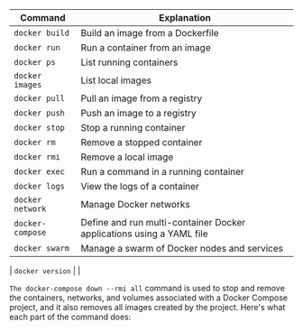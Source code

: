 | Command            | Explanation                                                                                                              |
| ------------------ | ------------------------------------------------------------------------------------------------------------------------ |
| `docker build`     | Build an image from a Dockerfile                                                                                            |
| `docker run`       | Run a container from an image                                                                                              |
| `docker ps`        | List running containers                                                                                                    |
| `docker images`    | List local images                                                                                                          |
| `docker pull`      | Pull an image from a registry                                                                                               |
| `docker push`      | Push an image to a registry                                                                                                 |
| `docker stop`      | Stop a running container                                                                                                   |
| `docker rm`        | Remove a stopped container                                                                                                 |
| `docker rmi`       | Remove a local image                                                                                                       |
| `docker exec`      | Run a command in a running container                                                                                        |
| `docker logs`      | View the logs of a container                                                                                                |
| `docker network`   | Manage Docker networks                                                                                                     |
| `docker-compose`   | Define and run multi-container Docker applications using a YAML file                                                       |
| `docker swarm`     | Manage a swarm of Docker nodes and services                                                                                 |

| `docker version`     |                                                                                  |

`The docker-compose down --rmi all` command is used to stop and remove the containers, networks, and volumes associated with a Docker Compose project, and it also removes all images created by the project. Here's what each part of the command does:
